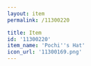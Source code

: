 ```yaml
---
layout: item
permalink: /11300220

title: Item
id: '11300220'
item_name: 'Pochi''s Hat'
icon_url: '11300169.png'
---
```

